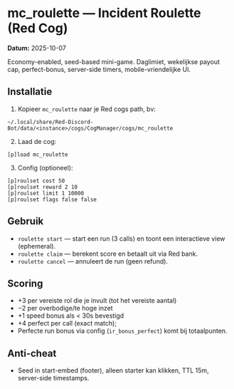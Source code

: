 # mc_roulette — Incident Roulette (Red Cog)

**Datum:** 2025-10-07

Economy-enabled, seed-based mini-game. Daglimiet, wekelijkse payout cap, perfect-bonus, server-side timers, mobile-vriendelijke UI.

## Installatie
1. Kopieer `mc_roulette` naar je Red cogs path, bv:
```
~/.local/share/Red-Discord-Bot/data/<instance>/cogs/CogManager/cogs/mc_roulette
```
2. Laad de cog:
```
[p]load mc_roulette
```
3. Config (optioneel):
```
[p]roulset cost 50
[p]roulset reward 2 10
[p]roulset limit 1 10000
[p]roulset flags false false
```

## Gebruik
- `roulette start` — start een run (3 calls) en toont een interactieve view (ephemeral).
- `roulette claim` — berekent score en betaalt uit via Red bank.
- `roulette cancel` — annuleert de run (geen refund).

## Scoring
- +3 per vereiste rol die je invult (tot het vereiste aantal)
- −2 per overbodige/te hoge inzet
- +1 speed bonus als < 30s bevestigd
- +4 perfect per call (exact match);
- Perfecte run bonus via config (`ir_bonus_perfect`) komt bij totaalpunten.

## Anti-cheat
- Seed in start-embed (footer), alleen starter kan klikken, TTL 15m, server-side timestamps.
